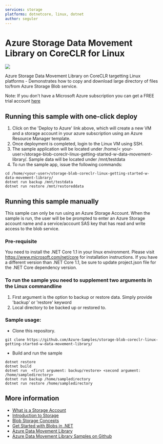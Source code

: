 ```yaml
---
services: storage 
platforms: dotnetcore, linux, dotnet
author: seguler
---
```


# Azure Storage Data Movement Library on CoreCLR for Linux

<a href="https://portal.azure.com/#create/Microsoft.Template/uri/https%3A%2F%2Fraw.githubusercontent.com%2Fseguler%2Fstorage-blob-coreclr-linux-getting-started-w-data-movement-library%2Fmaster%2Fazuredeploy.json" target="_blank">
    <img src="http://azuredeploy.net/deploybutton.png"/>
</a>

Azure Storage Data Movement Library on CoreCLR targetting Linux platforms - Demonstrates how to copy
and download large directory of files to/from Azure Storage Blob service.

Note: If you don't have a Microsoft Azure subscription you can
get a FREE trial account [here](http://go.microsoft.com/fwlink/?LinkId=330212)

## Running this sample with one-click deploy

1. Click on the 'Deploy to Azure' link above, which will create a new VM and a storage account in your azure subscription using an Azure Resource Manager template.
2. Once deployment is completed, login to the Linux VM using SSH.
3. The sample application will be located under /home/< your-user>/storage-blob-coreclr-linux-getting-started-w-data-movement-library/. Sample data will be located under /mnt/testdata
4. To run the sample app, issue the following commands:
```azurecli
cd /home/<your-user>/storage-blob-coreclr-linux-getting-started-w-data-movement-library/
dotnet run backup /mnt/testdata
dotnet run restore /mnt/restoreddata
```

## Running this sample manually

This sample can only be run using an Azure Storage Account. When the sample is run, the user will be
be prompted to enter an Azure Storage account name and a service/account SAS key that has read and write access to the blob service.

### Pre-requisite
You need to install the .NET Core 1.1 in your linux environment. Please visit https://www.microsoft.com/net/core for installation instructions. If you have a different version than .NET Core 1.1, be sure to update project.json file for the .NET Core dependency version.

### To run the sample you need to supplement two arguments in the Linux commandline
1. First argument is the option to backup or restore data. Simply provide 'backup' or 'restore' keyword
2. Local directory to be backed up or restored to. 

### Sample usage:
* Clone this repository.
```azurecli
git clone https://github.com/Azure-Samples/storage-blob-coreclr-linux-getting-started-w-data-movement-library/
```
* Build and run the sample
```azurecli
dotnet restore
dotnet build
dotnet run  <first argument: backup/restore> <second argument: /home/sampledirectory>
dotnet run backup /home/sampledirectory
dotnet run restore /home/sampledirectory
```

## More information
- [What is a Storage Account](http://azure.microsoft.com/en-us/documentation/articles/storage-whatis-account/)
- [Introduction to Storage](https://azure.microsoft.com/en-us/documentation/articles/storage-introduction/)
- [Blob Storage Concepts](https://msdn.microsoft.com/library/dd179376.aspx)
- [Get Started with Blobs in .NET](https://azure.microsoft.com/en-us/documentation/articles/storage-dotnet-how-to-use-blobs/)
- [Azure Data Movement Library](https://www.nuget.org/packages/Microsoft.Azure.Storage.DataMovement)
- [Azure Data Movement Library Samples on Github](https://github.com/Azure/azure-storage-net-data-movement/tree/dev/samples)
